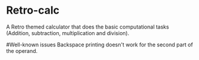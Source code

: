 # Retro-calc
A Retro themed calculator that does the basic computational tasks (Addition, subtraction, multiplication and division).


#Well-known issues
Backspace printing doesn't work for the second part of the operand.